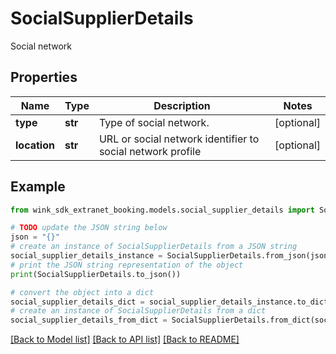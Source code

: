 # SocialSupplierDetails

Social network

## Properties

Name | Type | Description | Notes
------------ | ------------- | ------------- | -------------
**type** | **str** | Type of social network. | [optional] 
**location** | **str** | URL or social network identifier to social network profile | [optional] 

## Example

```python
from wink_sdk_extranet_booking.models.social_supplier_details import SocialSupplierDetails

# TODO update the JSON string below
json = "{}"
# create an instance of SocialSupplierDetails from a JSON string
social_supplier_details_instance = SocialSupplierDetails.from_json(json)
# print the JSON string representation of the object
print(SocialSupplierDetails.to_json())

# convert the object into a dict
social_supplier_details_dict = social_supplier_details_instance.to_dict()
# create an instance of SocialSupplierDetails from a dict
social_supplier_details_from_dict = SocialSupplierDetails.from_dict(social_supplier_details_dict)
```
[[Back to Model list]](../README.md#documentation-for-models) [[Back to API list]](../README.md#documentation-for-api-endpoints) [[Back to README]](../README.md)


